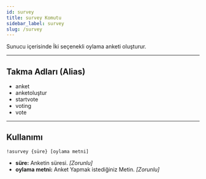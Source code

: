 ```yaml
---
id: survey
title: survey Komutu
sidebar_label: survey
slug: /survey
---
```

Sunucu içerisinde İki seçenekli oylama anketi oluşturur.

---

## Takma Adları (Alias)

- anket
- anketoluştur
- startvote
- voting
- vote

---

## Kullanımı

`!asurvey {süre} [oylama metni]`

- **süre:** Anketin süresi. *[Zorunlu]*
- **oylama metni:** Anket Yapmak istediğiniz Metin. *[Zorunlu]*